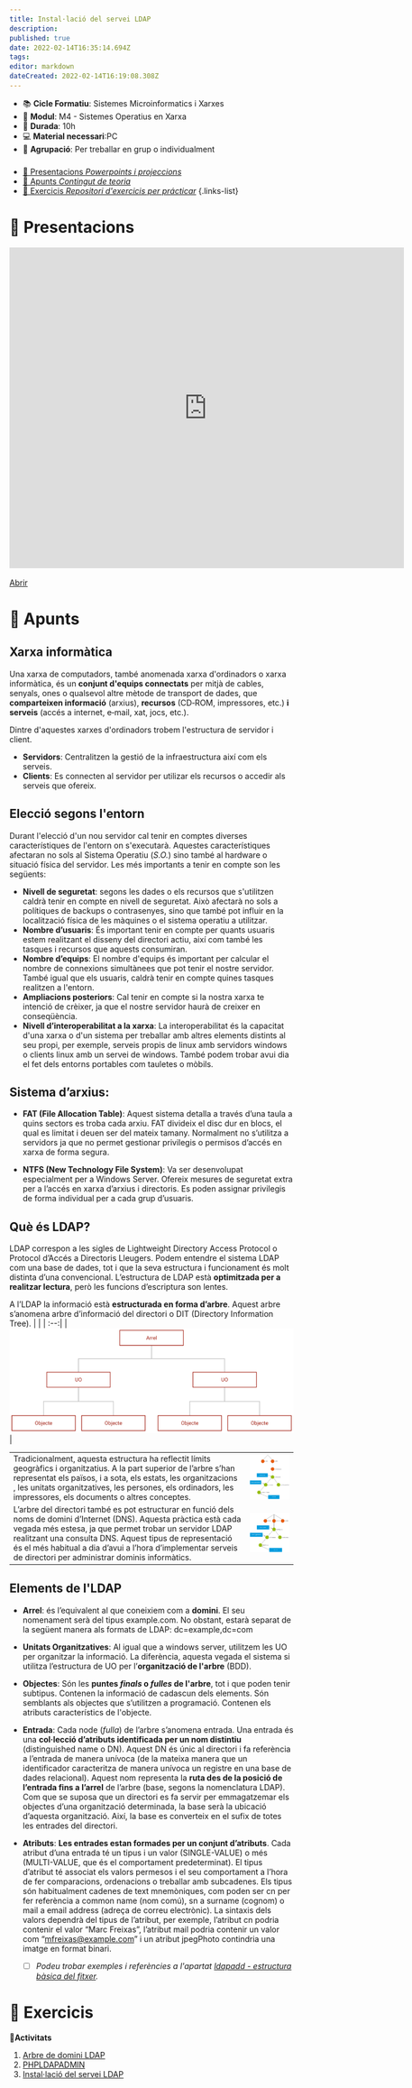 ```yaml
---
title: Instal·lació del servei LDAP
description: 
published: true
date: 2022-02-14T16:35:14.694Z
tags: 
editor: markdown
dateCreated: 2022-02-14T16:19:08.308Z
---
```


- :books: **Cicle Formatiu**: Sistemes Microinformatics i Xarxes
- :notebook_with_decorative_cover: **Modul**: M4 - Sistemes Operatius en Xarxa
- :calendar: **Durada**: 10h
- :computer: **Material necessari**:PC
- :busts_in_silhouette: **Agrupació**: Per treballar en grup o individualment

###

- [:cinema: Presentacions *Powerpoints i projeccions*](#presentacions) 
- [:orange_book: Apunts *Contingut de teoria*](#apunts)
- [:pencil: Exercicis *Repositori d'exercicis per prácticar*](#exercicis)
{.links-list}

# :cinema: Presentacions
<p align="center"><iframe src="https://docs.google.com/presentation/d/1OF6uOObEZp473v0hrHUMolfHzCF0S6KL/embed?start=false&loop=false&delayms=3000" frameborder="0" width="700" height="569" allowfullscreen="true" mozallowfullscreen="true" webkitallowfullscreen="true"></iframe></p>

[Abrir](https://docs.google.com/presentation/d/1OF6uOObEZp473v0hrHUMolfHzCF0S6KL/pub?start=false&loop=false&delayms=60000)

# :orange_book: Apunts

## Xarxa informàtica

Una xarxa de computadors, també anomenada xarxa d'ordinadors o xarxa informàtica, és un **conjunt d'equips connectats** per mitjà de cables, senyals, ones o qualsevol altre mètode de transport de dades, que **comparteixen informació** (arxius), **recursos** (CD‐ROM, impressores, etc.) **i serveis** (accés a internet, e‐mail, xat, jocs, etc.).

Dintre d'aquestes xarxes d'ordinadors trobem l'estructura de servidor i client.
- **Servidors**: Centralitzen la gestió de la infraestructura així com els serveis.
- **Clients**: Es connecten al servidor per utilizar els recursos o accedir als serveis que ofereix.

## Elecció segons l'entorn

Durant l'elecció d'un nou servidor cal tenir en comptes diverses característiques de l'entorn on s'executarà. Aquestes característiques afectaran no sols al Sistema Operatiu (*S.O.*) sino també al hardware o situació física del servidor.
Les més importants a tenir en compte son les següents:
- **Nivell de seguretat**: segons les dades o els recursos que s'utilitzen caldrà tenir en compte en nivell de seguretat. Això afectarà no sols a polítiques de backups o contrasenyes, sino que també pot influir en la localització física de les màquines o el sistema operatiu a utilitzar.
- **Nombre d’usuaris**: És important tenir en compte per quants usuaris estem realitzant el disseny del directori actiu, així com també les tasques i recursos que aquests consumiran.
- **Nombre d’equips**: El nombre d'equips és important per calcular el nombre de connexions simultànees que pot tenir el nostre servidor. També igual que els usuaris, caldrà tenir en compte quines tasques realitzen a l'entorn. 
- **Ampliacions posteriors**: Cal tenir en compte si la nostra xarxa te intenció de crèixer, ja que el nostre servidor haurà de creixer en conseqüència.
- **Nivell d’interoperabilitat a la xarxa**: La interoperabilitat és la capacitat d'una xarxa o d'un sistema per treballar amb altres elements distints al seu propi, per exemple, serveis propis de linux amb servidors windows o clients linux amb un servei de windows. També podem trobar avui dia el fet dels entorns portables com tauletes o mòbils.

## Sistema d’arxius:
- **FAT (File Allocation Table)**: Aquest sistema detalla a través d’una taula a quins sectors es troba cada arxiu. FAT divideix el disc dur en blocs, el qual es limitat i deuen ser del mateix tamany. Normalment no s’utilitza a servidors ja que no permet gestionar privilegis o permisos d’accés en xarxa de forma segura.

- **NTFS (New Technology File System)**: Va ser desenvolupat especialment per a Windows Server. Ofereix mesures de seguretat extra per a l’accés en xarxa d’arxius i directoris. Es poden assignar privilegis de forma individual per a cada grup d’usuaris.
## Què és LDAP?
LDAP correspon a les sigles de Lightweight Directory Access Protocol o Protocol d’Accés a Directoris Lleugers.
Podem entendre el sistema LDAP com una base de dades, tot i que la seva estructura i funcionament és molt distinta d’una convencional. L’estructura de LDAP està **optimitzada per a realitzar lectura**, però les funcions d’escriptura son lentes.

A l’LDAP la informació està **estructurada en forma d’arbre**. Aquest arbre s’anomena arbre d’informació del directori o DIT (Directory Information Tree).
| |
| :--:|
| ![Esquema d'arbre LDAP](/informatica/m04/esquemaarbreldap.png) |


| | |
| :-- | :--: |
| Tradicionalment, aquesta estructura ha reflectit límits geogràfics i organitzatius. A la part superior de l’arbre s’han representat els països, i a sota, els estats, les organitzacions , les unitats organitzatives, les persones, els ordinadors, les impressores, els documents o altres conceptes. | ![esquematradicionalldap.png](/informatica/m04/esquematradicionalldap.png) |
| L’arbre del directori també es pot estructurar en funció dels noms de domini d’Internet (DNS). Aquesta pràctica està cada vegada més estesa, ja que permet trobar un servidor LDAP realitzant una consulta DNS. Aquest tipus de representació és el més habitual a dia d’avui a l’hora d’implementar serveis de directori per administrar dominis informàtics. | ![esquemaactualldap.png](/informatica/m04/esquemaactualldap.png) |

## Elements de l'LDAP
- **Arrel**: és l’equivalent al que coneixiem com a **domini**. El seu nomenament serà del tipus example.com. No obstant, estarà separat de la següent manera als formats de LDAP: dc=example,dc=com
- **Unitats Organitzatives**: Al igual que a windows server, utilitzem les UO per organitzar la informació. La diferència, aquesta vegada el sistema si utilitza l’estructura de UO per l’**organització de l'arbre** (BDD).
- **Objectes**: Són les **puntes *finals* o *fulles* de l'arbre**, tot i que poden tenir subtipus. Contenen la informació de cadascun dels elements. Són semblants als objectes que s’utilitzen a programació. Contenen els atributs característics de l'objecte.
- **Entrada**: Cada node (*fulla*) de l’arbre s’anomena entrada. Una entrada és una **col·lecció d’atributs identificada per un nom distintiu** (distinguished name o DN). Aquest DN és únic al directori i fa referència a l’entrada de manera unívoca (de la mateixa manera que un identificador caracteritza de manera unívoca un registre en una base de dades relacional).
Aquest nom representa la **ruta des de la posició de l’entrada fins a l’arrel** de l’arbre (base, segons la nomenclatura LDAP). Com que se suposa que un directori es fa servir per emmagatzemar els objectes d’una organització determinada, la base serà la ubicació d’aquesta organització. Així, la base es converteix en el sufix de totes les entrades del directori.
- **Atributs**: **Les entrades estan formades per un conjunt d’atributs**. Cada atribut d’una entrada té un tipus i un valor (SINGLE-VALUE) o més (MULTI-VALUE, que és el comportament predeterminat). El tipus d’atribut té associat els valors permesos i el seu comportament a l’hora de fer comparacions, ordenacions o treballar amb subcadenes.
Els tipus són habitualment cadenes de text mnemòniques, com poden ser cn per fer referència a common name (nom comú), sn a surname (cognom) o mail a email address (adreça de correu electrònic).
La sintaxis dels valors dependrà del tipus de l’atribut, per exemple, l’atribut cn podria contenir el valor “Marc Freixas”, l’atribut mail podria contenir un valor com “mfreixas@example.com” i un atribut jpegPhoto contindria una imatge en format binari.

    - [ ] *Podeu trobar exemples i referències a l'apartat [ldapadd - estructura bàsica del fitxer](#ldapadd-estructura-bàsica-del-fitxer).*


# :pencil: Exercicis
  **:thought_balloon:Activitats**
  
1. [Arbre de domini LDAP](arbre-LDAP)
2. [PHPLDAPADMIN](php-ldap)
3. [Instal·lació del servei LDAP](install-LDAP)
  